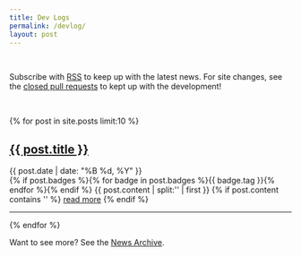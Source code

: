 ```yaml
---
title: Dev Logs
permalink: /devlog/
layout: post
---
```


<br>
<p>Subscribe with <a href="{{ site.url }}/feed.xml">RSS</a> to keep up with the latest news.
For site changes, see the <a href="https://github.com/{{ site.github_user }}/{{ site.github_repo }}/pulls?q=is%3Aclosed">closed pull requests</a> to kept up with the development!</p>

<br>

{% for post in site.posts limit:10 %}
   <div class="post-preview">
   <h2><a href="{{ site.url }}{{ post.url }}">{{ post.title }}</a></h2>
   <span class="post-date">{{ post.date | date: "%B %d, %Y" }}</span><br>
   {% if post.badges %}{% for badge in post.badges %}<span class="badge badge-{{ badge.type }}">{{ badge.tag }}</span>{% endfor %}{% endif %}
   {{ post.content | split:'<!--more-->' | first }}
   {% if post.content contains '<!--more-->' %}
      <a href="{{ site.url }}{{ post.url }}">read more</a>
   {% endif %}
   </div>
   <hr>
{% endfor %}

Want to see more? See the <a href="{{ site.url }}archive/">News Archive</a>.

